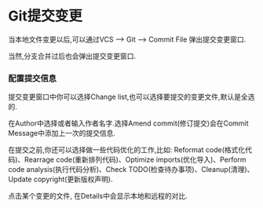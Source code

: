 # Git提交变更

当本地文件变更以后,可以通过VCS —&gt; Git —&gt; Commit File 弹出提交变更窗口.



当然,分支合并过后也会弹出提交变更窗口.



### 配置提交信息



提交变更窗口中你可以选择Change list,也可以选择要提交的变更文件,默认是全选的.

在Author中选择或者输入作者名字.选择Amend commit\(修订提交\)会在Commit Message中添加上一次的提交信息.

在提交之前,你还可以选择做一些代码优化的工作,比如: Reformat code\(格式化代码\)、Rearrage code\(重新排列代码\)、Optimize imports\(优化导入\)、Perform code analysis\(执行代码分析\)、Check TODO\(检查待办事项\)、Cleanup\(清理\)、Update copyright\(更新版权声明\).

点击某个变更的文件, 在Details中会显示本地和远程的对比.


